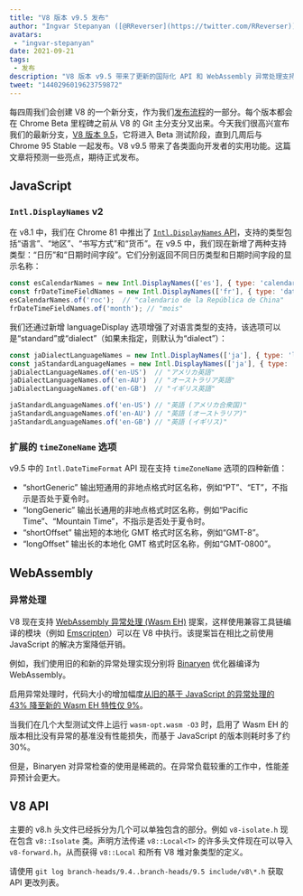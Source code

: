 ```yaml
---
title: "V8 版本 v9.5 发布"
author: "Ingvar Stepanyan ([@RReverser](https://twitter.com/RReverser))"
avatars:
 - "ingvar-stepanyan"
date: 2021-09-21
tags:
 - 发布
description: "V8 版本 v9.5 带来了更新的国际化 API 和 WebAssembly 异常处理支持。"
tweet: "1440296019623759872"
---
```

每四周我们会创建 V8 的一个新分支，作为我们[发布流程](https://v8.dev/docs/release-process)的一部分。每个版本都会在 Chrome Beta 里程碑之前从 V8 的 Git 主分支分叉出来。今天我们很高兴宣布我们的最新分支，[V8 版本 9.5](https://chromium.googlesource.com/v8/v8.git/+log/branch-heads/9.5)，它将进入 Beta 测试阶段，直到几周后与 Chrome 95 Stable 一起发布。V8 v9.5 带来了各类面向开发者的实用功能。这篇文章将预测一些亮点，期待正式发布。

<!--truncate-->
## JavaScript

### `Intl.DisplayNames` v2

在 v8.1 中，我们在 Chrome 81 中推出了 [`Intl.DisplayNames` API](https://v8.dev/features/intl-displaynames)，支持的类型包括“语言”、“地区”、“书写方式”和“货币”。在 v9.5 中，我们现在新增了两种支持类型：“日历”和“日期时间字段”。它们分别返回不同日历类型和日期时间字段的显示名称：

```js
const esCalendarNames = new Intl.DisplayNames(['es'], { type: 'calendar' });
const frDateTimeFieldNames = new Intl.DisplayNames(['fr'], { type: 'dateTimeField' });
esCalendarNames.of('roc');  // "calendario de la República de China"
frDateTimeFieldNames.of('month'); // "mois"
```

我们还通过新增 languageDisplay 选项增强了对语言类型的支持，该选项可以是“standard”或“dialect”（如果未指定，则默认为“dialect”）：

```js
const jaDialectLanguageNames = new Intl.DisplayNames(['ja'], { type: 'language' });
const jaStandardLanguageNames = new Intl.DisplayNames(['ja'], { type: 'language', languageDisplay: 'standard'});
jaDialectLanguageNames.of('en-US')  // "アメリカ英語"
jaDialectLanguageNames.of('en-AU')  // "オーストラリア英語"
jaDialectLanguageNames.of('en-GB')  // "イギリス英語"

jaStandardLanguageNames.of('en-US') // "英語 (アメリカ合衆国)"
jaStandardLanguageNames.of('en-AU') // "英語 (オーストラリア)"
jaStandardLanguageNames.of('en-GB') // "英語 (イギリス)"
```

### 扩展的 `timeZoneName` 选项

v9.5 中的 `Intl.DateTimeFormat` API 现在支持 `timeZoneName` 选项的四种新值：

- “shortGeneric” 输出短通用的非地点格式时区名称，例如“PT”、“ET”，不指示是否处于夏令时。
- “longGeneric” 输出长通用的非地点格式时区名称，例如“Pacific Time”、“Mountain Time”，不指示是否处于夏令时。
- “shortOffset” 输出短的本地化 GMT 格式时区名称，例如“GMT-8”。
- “longOffset” 输出长的本地化 GMT 格式时区名称，例如“GMT-0800”。

## WebAssembly

### 异常处理

V8 现在支持 [WebAssembly 异常处理 (Wasm EH)](https://github.com/WebAssembly/exception-handling/blob/master/proposals/exception-handling/Exceptions.md) 提案，这样使用兼容工具链编译的模块（例如 [Emscripten](https://emscripten.org/docs/porting/exceptions.html)）可以在 V8 中执行。该提案旨在相比之前使用 JavaScript 的解决方案降低开销。

例如，我们使用旧的和新的异常处理实现分别将 [Binaryen](https://github.com/WebAssembly/binaryen/) 优化器编译为 WebAssembly。

启用异常处理时，代码大小的增加幅度[从旧的基于 JavaScript 的异常处理的 43% 降至新的 Wasm EH 特性仅 9%](https://github.com/WebAssembly/exception-handling/issues/20#issuecomment-919716209)。

当我们在几个大型测试文件上运行 `wasm-opt.wasm -O3` 时，启用了 Wasm EH 的版本相比没有异常的基准没有性能损失，而基于 JavaScript 的版本则耗时多了约 30%。

但是，Binaryen 对异常检查的使用是稀疏的。在异常负载较重的工作中，性能差异预计会更大。

## V8 API

主要的 v8.h 头文件已经拆分为几个可以单独包含的部分。例如 `v8-isolate.h` 现在包含 `v8::Isolate` 类。声明方法传递 `v8::Local<T>` 的许多头文件现在可以导入 `v8-forward.h`，从而获得 `v8::Local` 和所有 V8 堆对象类型的定义。

请使用 `git log branch-heads/9.4..branch-heads/9.5 include/v8\*.h` 获取 API 更改列表。
